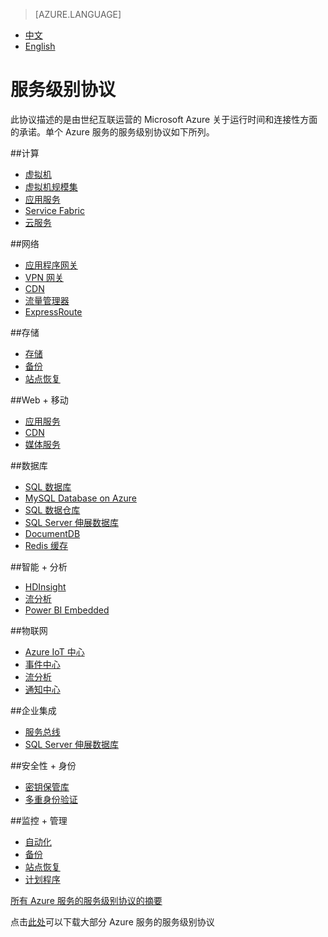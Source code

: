 <properties
	pageTitle="服务级别协议 | Azure"
    description="服务级别协议"
    services=""
    documentationCenter=""
    authors=""
    manager=""
    editor=""
    tags=""/>

<tags ms.service="legal" ms.date="02/2017" wacn.date="03/2017" wacn.lang="cn"/>

> [AZURE.LANGUAGE]
- [中文](/support/legal/sla/)
- [English](/support/legal/sla-en/)
 
# 服务级别协议

此协议描述的是由世纪互联运营的 Microsoft Azure 关于运行时间和连接性方面的承诺。单个 Azure 服务的服务级别协议如下所列。 
<!--
|                       |                       |                       |                       |
|-----------------------|-----------------------|-----------------------|-----------------------|
|**计算**<br/><br/>[虚拟机]<br/>[云服务]<br/><br/><br/> |**Web 和移动**<br/><br/>[应用服务]<br/>[通知中心]<br/><br/><br/> |**数据和存储**<br/><br/>[SQL 数据库]<br/>[SQL Server 伸展数据库]<br/>[Redis 缓存]<br/>[存储]<br/>[MySQL Database on Azure]<br/>  |**分析**<br/><br/>[HDInsight]<br/>[流分析]<br/><br/><br/>  |
|**物联网**<br/><br/>[Azure IoT 中心]<br/>[事件中心]<br/>[流分析]<br/>[通知中心]<br/><br/> |**网络**<br/><br/>[虚拟网络]<br/>[ExpressRoute]<br/>[流量管理器]<br/>[VPN 网关]<br/>[应用程序网关]<br/>  |**媒体和 CDN**<br/><br/>[媒体服务]<br/>[CDN]<br/><br/><br/><br/>  |**混合集成**<br/><br/>[服务总线]<br/>[备份]<br/>[站点恢复]<br/><br/><br/>  |
|**身份和访问管理**<br/><br/>[多重身份验证]<br/><br/><br/>  |**管理与安全**<br/><br/>[计划程序]<br/>[自动化]<br/>[密钥保管库] | | |
-->
##计算
- [虚拟机]
- [虚拟机规模集]
- [应用服务]
- [Service Fabric]
- [云服务]

##网络
- [应用程序网关]
- [VPN 网关]
- [CDN]
- [流量管理器]
- [ExpressRoute]

##存储
- [存储]
- [备份]
- [站点恢复]

##Web + 移动
- [应用服务]
- [CDN]
- [媒体服务]

##数据库
- [SQL 数据库]
- [MySQL Database on Azure]
- [SQL 数据仓库]
- [SQL Server 伸展数据库]
- [DocumentDB]
- [Redis 缓存]

##智能 + 分析
- [HDInsight]
- [流分析]
- [Power BI Embedded]

##物联网
- [Azure IoT 中心]
- [事件中心]
- [流分析]
- [通知中心]

##企业集成
- [服务总线]
- [SQL Server 伸展数据库]

##安全性 + 身份
- [密钥保管库]
- [多重身份验证]

##监控 + 管理
- [自动化]
- [备份]
- [站点恢复]
- [计划程序]



[所有 Azure 服务的服务级别协议的摘要](/support/sla/abstract/)

点击[此处](//wacndevelop.blob.core.chinacloudapi.cn/marketing-resource/documents/Consolidated_SLA_Chinese_170316.pdf)可以下载大部分 Azure 服务的服务级别协议

[虚拟机]: /support/sla/virtual-machines/
[虚拟机规模集]: /support/sla/virtual-machine-scale-sets/
[云服务]: /support/sla/cloud-services/
[DocumentDB]: /support/sla/documentdb-en/
[应用服务]: /support/sla/app-service/
[通知中心]: /support/sla/notification-hubs/
[SQL 数据库]: /support/sla/sql-data/
[SQL Server 伸展数据库]: /support/sla/sql-server-stretch-database/
[SQL 数据仓库]: /support/sla/sql-data-warehouse/
[Redis 缓存]: /support/sla/redis-cache/
[存储]: /support/sla/storage/
[MySQL Database on Azure]: /support/sla/mysql/
[HDInsight]: /support/sla/hdinsight/
[流分析]: /support/sla/stream-analytics/
[Azure IoT 中心]: /support/sla/iot-hub/
[事件中心]: /support/sla/event-hubs/
[虚拟网络]: /support/sla/virtual-networking/
[ExpressRoute]: /support/sla/expressroute/
[流量管理器]: /support/sla/traffic-manager/
[VPN 网关]: /support/sla/vpn-gateway/
[应用程序网关]: /support/sla/application-gateway/
[媒体服务]: /support/sla/media-services/
[CDN]: /support/sla/cdn/
[服务总线]: /support/sla/messaging/
[备份]: /support/sla/back-up/
[站点恢复]: /support/sla/site-recovery/
[多重身份验证]: /support/sla/multi-factor-authentication/
[计划程序]: /support/sla/scheduler/
[自动化]: /support/sla/automation/
[密钥保管库]: /support/sla/key-vault/
[Service Fabric]: /support/sla/service-fabric/
[Power BI Embedded]: /support/sla/power-bi-embedded/
